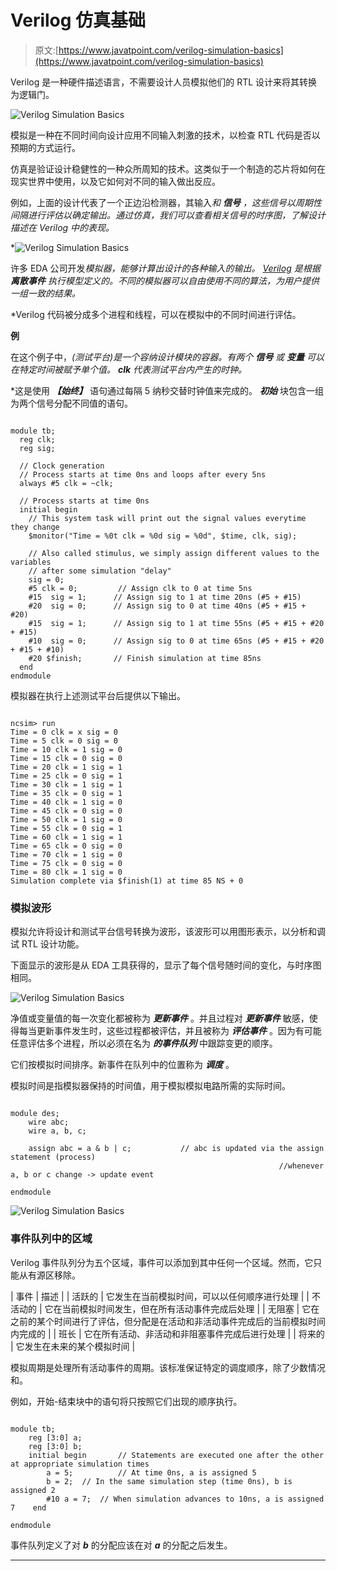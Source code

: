 # Verilog 仿真基础

> 原文:[https://www.javatpoint.com/verilog-simulation-basics](https://www.javatpoint.com/verilog-simulation-basics)

Verilog 是一种硬件描述语言，不需要设计人员模拟他们的 RTL 设计来将其转换为逻辑门。

![Verilog Simulation Basics](../Images/8d9bb84c493579a6c986d0e06e9ef3c5.png)

模拟是一种在不同时间向设计应用不同输入刺激的技术，以检查 RTL 代码是否以预期的方式运行。

仿真是验证设计稳健性的一种众所周知的技术。这类似于一个制造的芯片将如何在现实世界中使用，以及它如何对不同的输入做出反应。

例如，上面的设计代表了一个正边沿检测器，其输入*和 ***信号*** ，这些信号以周期性间隔进行评估以确定输出。通过仿真，我们可以查看相关信号的时序图，了解设计描述在 Verilog 中的表现。*

*![Verilog Simulation Basics](../Images/ae92ff0187eb1199e36416f5b465a65f.png)

许多 EDA 公司开发*模拟器，能够计算出设计的各种输入的输出。 [Verilog](https://www.javatpoint.com/verilog) 是根据 ***离散事件*** 执行模型定义的。不同的模拟器可以自由使用不同的算法，为用户提供一组一致的结果。*

 *Verilog 代码被分成多个进程和线程，可以在模拟中的不同时间进行评估。

**例**

在这个例子中，*(测试平台)是一个容纳设计模块的容器。有两个 ***信号*** 或 ***变量*** 可以在特定时间被赋予单个值。 ***clk*** 代表测试平台内产生的时钟。*

 *这是使用 ***【始终】*** 语句通过每隔 5 纳秒交替时钟值来完成的。 ***初始*** 块包含一组为两个信号分配不同值的语句。

```

module tb;
  reg clk;
  reg sig;

  // Clock generation
  // Process starts at time 0ns and loops after every 5ns
  always #5 clk = ~clk;

  // Process starts at time 0ns
  initial begin
    // This system task will print out the signal values everytime they change
    $monitor("Time = %0t clk = %0d sig = %0d", $time, clk, sig);

    // Also called stimulus, we simply assign different values to the variables
    // after some simulation "delay"
    sig = 0;
    #5 clk = 0;         // Assign clk to 0 at time 5ns
    #15  sig = 1;      // Assign sig to 1 at time 20ns (#5 + #15)
    #20  sig = 0;      // Assign sig to 0 at time 40ns (#5 + #15 + #20)
    #15  sig = 1;      // Assign sig to 1 at time 55ns (#5 + #15 + #20 + #15)
    #10  sig = 0;      // Assign sig to 0 at time 65ns (#5 + #15 + #20 + #15 + #10)
    #20 $finish;       // Finish simulation at time 85ns
  end
endmodule

```

模拟器在执行上述测试平台后提供以下输出。

```

ncsim> run
Time = 0 clk = x sig = 0
Time = 5 clk = 0 sig = 0
Time = 10 clk = 1 sig = 0
Time = 15 clk = 0 sig = 0
Time = 20 clk = 1 sig = 1
Time = 25 clk = 0 sig = 1
Time = 30 clk = 1 sig = 1
Time = 35 clk = 0 sig = 1
Time = 40 clk = 1 sig = 0
Time = 45 clk = 0 sig = 0
Time = 50 clk = 1 sig = 0
Time = 55 clk = 0 sig = 1
Time = 60 clk = 1 sig = 1
Time = 65 clk = 0 sig = 0
Time = 70 clk = 1 sig = 0
Time = 75 clk = 0 sig = 0
Time = 80 clk = 1 sig = 0
Simulation complete via $finish(1) at time 85 NS + 0

```

### 模拟波形

模拟允许将设计和测试平台信号转换为波形，该波形可以用图形表示，以分析和调试 RTL 设计功能。

下面显示的波形是从 EDA 工具获得的，显示了每个信号随时间的变化，与时序图相同。

![Verilog Simulation Basics](../Images/631a360e1c1833bbc7bf5ac74fe19c5f.png)

净值或变量值的每一次变化都被称为 ***更新事件*** 。并且过程对 ***更新事件*** 敏感，使得每当更新事件发生时，这些过程都被评估，并且被称为 ***评估事件*** 。因为有可能任意评估多个进程，所以必须在名为 ***的事件队列*** 中跟踪变更的顺序。

它们按模拟时间排序。新事件在队列中的位置称为 ***调度*** 。

模拟时间是指模拟器保持的时间值，用于模拟模拟电路所需的实际时间。

```

module des;
	wire abc;
	wire a, b, c;

	assign abc = a & b | c;           // abc is updated via the assign statement (process)                          
                                                            //whenever a, b or c change -> update event

endmodule

```

![Verilog Simulation Basics](../Images/a17cd425d0f9c0fe5d4d5bee04bbf54a.png)

### 事件队列中的区域

Verilog 事件队列分为五个区域，事件可以添加到其中任何一个区域。然而，它只能从有源区移除。

| 事件 | 描述 |
| 活跃的 | 它发生在当前模拟时间，可以以任何顺序进行处理 |
| 不活动的 | 它在当前模拟时间发生，但在所有活动事件完成后处理 |
| 无阻塞 | 它在之前的某个时间进行了评估，但分配是在活动和非活动事件完成后的当前模拟时间内完成的 |
| 班长 | 它在所有活动、非活动和非阻塞事件完成后进行处理 |
| 将来的 | 它发生在未来的某个模拟时间 |

模拟周期是处理所有活动事件的周期。该标准保证特定的调度顺序，除了少数情况和。

例如，开始-结束块中的语句将只按照它们出现的顺序执行。

```

module tb;
	reg [3:0] a;
	reg [3:0] b;
	initial begin		// Statements are executed one after the other at appropriate simulation times
		a = 5;			// At time 0ns, a is assigned 5
		b = 2;	// In the same simulation step (time 0ns), b is assigned 2
		#10 a = 7;	// When simulation advances to 10ns, a is assigned 7	end

endmodule

```

事件队列定义了对 ***b*** 的分配应该在对 ***a*** 的分配之后发生。

* * ****